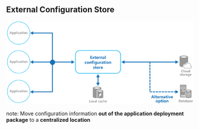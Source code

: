##  External Configuration Store

![External Configuration Store](resources/images/external-configuration-store.png)

note:
Move configuration information __out of the application deployment package__ to a __centralized location__